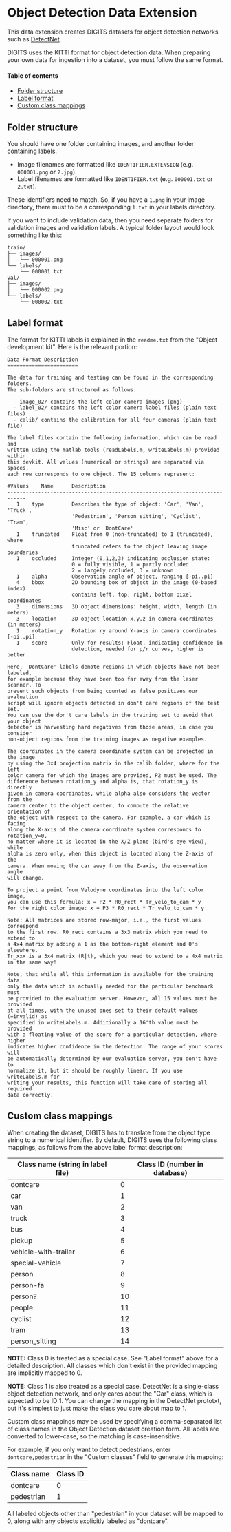 # Object Detection Data Extension

This data extension creates DIGITS datasets for object detection networks such as [DetectNet](https://github.com/NVIDIA/caffe/tree/caffe-0.15/examples/kitti).

DIGITS uses the KITTI format for object detection data.
When preparing your own data for ingestion into a dataset, you must follow the same format.

#### Table of contents

* [Folder structure](#folder-structure)
* [Label format](#label-format)
* [Custom class mappings](#custom-class-mappings)

## Folder structure

You should have one folder containing images, and another folder containing labels.

* Image filenames are formatted like `IDENTIFIER.EXTENSION` (e.g. `000001.png` or `2.jpg`).
* Label filenames are formatted like `IDENTIFIER.txt` (e.g. `000001.txt` or `2.txt`).

These identifiers need to match.
So, if you have a `1.png` in your image directory, there must to be a corresponding `1.txt` in your labels directory.

If you want to include validation data, then you need separate folders for validation images and validation labels.
A typical folder layout would look something like this:
```
train/
├── images/
│   └── 000001.png
└── labels/
    └── 000001.txt
val/
├── images/
│   └── 000002.png
└── labels/
    └── 000002.txt
```

## Label format

The format for KITTI labels is explained in the `readme.txt` from the "Object development kit".
Here is the relevant portion:
```
Data Format Description
=======================

The data for training and testing can be found in the corresponding folders.
The sub-folders are structured as follows:

  - image_02/ contains the left color camera images (png)
  - label_02/ contains the left color camera label files (plain text files)
  - calib/ contains the calibration for all four cameras (plain text file)

The label files contain the following information, which can be read and
written using the matlab tools (readLabels.m, writeLabels.m) provided within
this devkit. All values (numerical or strings) are separated via spaces,
each row corresponds to one object. The 15 columns represent:

#Values    Name      Description
----------------------------------------------------------------------------
   1    type         Describes the type of object: 'Car', 'Van', 'Truck',
                     'Pedestrian', 'Person_sitting', 'Cyclist', 'Tram',
                     'Misc' or 'DontCare'
   1    truncated    Float from 0 (non-truncated) to 1 (truncated), where
                     truncated refers to the object leaving image boundaries
   1    occluded     Integer (0,1,2,3) indicating occlusion state:
                     0 = fully visible, 1 = partly occluded
                     2 = largely occluded, 3 = unknown
   1    alpha        Observation angle of object, ranging [-pi..pi]
   4    bbox         2D bounding box of object in the image (0-based index):
                     contains left, top, right, bottom pixel coordinates
   3    dimensions   3D object dimensions: height, width, length (in meters)
   3    location     3D object location x,y,z in camera coordinates (in meters)
   1    rotation_y   Rotation ry around Y-axis in camera coordinates [-pi..pi]
   1    score        Only for results: Float, indicating confidence in
                     detection, needed for p/r curves, higher is better.

Here, 'DontCare' labels denote regions in which objects have not been labeled,
for example because they have been too far away from the laser scanner. To
prevent such objects from being counted as false positives our evaluation
script will ignore objects detected in don't care regions of the test set.
You can use the don't care labels in the training set to avoid that your object
detector is harvesting hard negatives from those areas, in case you consider
non-object regions from the training images as negative examples.

The coordinates in the camera coordinate system can be projected in the image
by using the 3x4 projection matrix in the calib folder, where for the left
color camera for which the images are provided, P2 must be used. The
difference between rotation_y and alpha is, that rotation_y is directly
given in camera coordinates, while alpha also considers the vector from the
camera center to the object center, to compute the relative orientation of
the object with respect to the camera. For example, a car which is facing
along the X-axis of the camera coordinate system corresponds to rotation_y=0,
no matter where it is located in the X/Z plane (bird's eye view), while
alpha is zero only, when this object is located along the Z-axis of the
camera. When moving the car away from the Z-axis, the observation angle
will change.

To project a point from Velodyne coordinates into the left color image,
you can use this formula: x = P2 * R0_rect * Tr_velo_to_cam * y
For the right color image: x = P3 * R0_rect * Tr_velo_to_cam * y

Note: All matrices are stored row-major, i.e., the first values correspond
to the first row. R0_rect contains a 3x3 matrix which you need to extend to
a 4x4 matrix by adding a 1 as the bottom-right element and 0's elsewhere.
Tr_xxx is a 3x4 matrix (R|t), which you need to extend to a 4x4 matrix
in the same way!

Note, that while all this information is available for the training data,
only the data which is actually needed for the particular benchmark must
be provided to the evaluation server. However, all 15 values must be provided
at all times, with the unused ones set to their default values (=invalid) as
specified in writeLabels.m. Additionally a 16'th value must be provided
with a floating value of the score for a particular detection, where higher
indicates higher confidence in the detection. The range of your scores will
be automatically determined by our evaluation server, you don't have to
normalize it, but it should be roughly linear. If you use writeLabels.m for
writing your results, this function will take care of storing all required
data correctly.
```

## Custom class mappings

When creating the dataset, DIGITS has to translate from the object type string to a numerical identifier.
By default, DIGITS uses the following class mappings, as follows from the above label format description:

Class name (string in label file) | Class ID (number in database)
---------- | ---
dontcare | 0
car | 1
van | 2
truck | 3
bus | 4
pickup | 5
vehicle-with-trailer | 6
special-vehicle | 7
person | 8
person-fa | 9
person? | 10
people | 11
cyclist | 12
tram | 13
person_sitting | 14

**NOTE:** Class 0 is treated as a special case.
See "Label format" above for a detailed description.
All classes which don't exist in the provided mapping are implicitly mapped to 0.

**NOTE:** Class 1 is also treated as a special case.
DetectNet is a single-class object detection network, and only cares about the "Car" class, which is expected to be ID 1.
You can change the mapping in the DetectNet prototxt, but it's simplest to just make the class you care about map to 1.

Custom class mappings may be used by specifying a comma-separated list of class names in the Object Detection dataset creation form.
All labels are converted to lower-case, so the matching is case-insensitive.

For example, if you only want to detect pedestrians, enter `dontcare,pedestrian` in the "Custom classes" field to generate this mapping:

Class name | Class ID
---------- | ---
dontcare | 0
pedestrian | 1

All labeled objects other than "pedestrian" in your dataset will be mapped to 0, along with any objects explicitly labeled as "dontcare".
